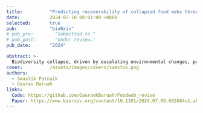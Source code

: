 ```yaml
---
title:          "Predicting recoverability of collapsed food webs through perturbation and dimension reduction"
date:           2024-07-10 00:01:00 +0800
selected:       true
pub:            "bioRxiv"
# pub_pre:        "Submitted to "
# pub_post:       'Under review.'
pub_date:       "2024"

abstract: >-
  Biodiversity collapse, driven by escalating environmental changes, poses significant threats to ecosystem stability and the provision of essential ecosystem services. Understanding the recoverability of collapsed food webs thus is crucial for devising effective conservation strategies. This study delves into the theoretical exploration of the recoverability of food webs from a collapsed state. Through simple tools like dimension reduction, propagation of species-specific perturbation, and dynamical simulations, we explore whether simple tri-trophic food webs can be recovered from a collapsed state. Our study examines in detail the topological features of predator-prey food webs that could either facilitate or impede their recovery....
cover:          /assets/images/covers/swastik.png
authors:
  - Swastik Patnaik
  - Gaurav Baruah
links:
  Code: https://github.com/GauravKBaruah/Foodweb_revive
  Paper: https://www.biorxiv.org/content/10.1101/2024.07.09.602684v1.abstract
---
```

